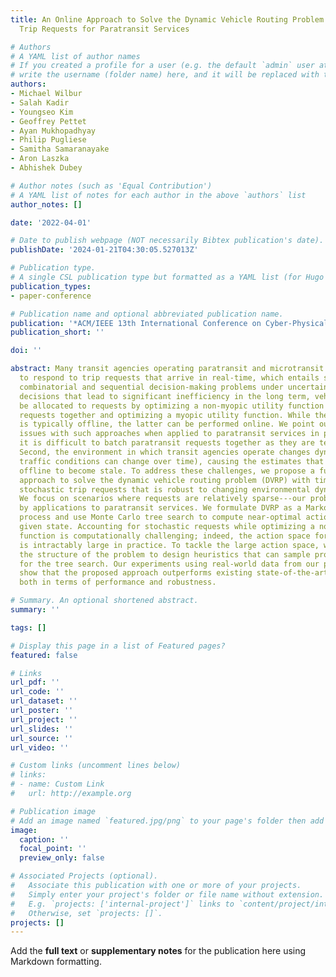 ```yaml
---
title: An Online Approach to Solve the Dynamic Vehicle Routing Problem with Stochastic
  Trip Requests for Paratransit Services

# Authors
# A YAML list of author names
# If you created a profile for a user (e.g. the default `admin` user at `content/authors/admin/`), 
# write the username (folder name) here, and it will be replaced with their full name and linked to their profile.
authors:
- Michael Wilbur
- Salah Kadir
- Youngseo Kim
- Geoffrey Pettet
- Ayan Mukhopadhyay
- Philip Pugliese
- Samitha Samaranayake
- Aron Laszka
- Abhishek Dubey

# Author notes (such as 'Equal Contribution')
# A YAML list of notes for each author in the above `authors` list
author_notes: []

date: '2022-04-01'

# Date to publish webpage (NOT necessarily Bibtex publication's date).
publishDate: '2024-01-21T04:30:05.527013Z'

# Publication type.
# A single CSL publication type but formatted as a YAML list (for Hugo requirements).
publication_types:
- paper-conference

# Publication name and optional abbreviated publication name.
publication: '*ACM/IEEE 13th International Conference on Cyber-Physical Systems (ICCPS)*'
publication_short: ''

doi: ''

abstract: Many transit agencies operating paratransit and microtransit services have
  to respond to trip requests that arrive in real-time, which entails solving hard
  combinatorial and sequential decision-making problems under uncertainty. To avoid
  decisions that lead to significant inefficiency in the long term, vehicles should
  be allocated to requests by optimizing a non-myopic utility function or by batching
  requests together and optimizing a myopic utility function. While the former approach
  is typically offline, the latter can be performed online. We point out two major
  issues with such approaches when applied to paratransit services in practice. First,
  it is difficult to batch paratransit requests together as they are temporally sparse.
  Second, the environment in which transit agencies operate changes dynamically (e.g.,
  traffic conditions can change over time), causing the estimates that are learned
  offline to become stale. To address these challenges, we propose a fully online
  approach to solve the dynamic vehicle routing problem (DVRP) with time windows and
  stochastic trip requests that is robust to changing environmental dynamics by construction.
  We focus on scenarios where requests are relatively sparse---our problem is motivated
  by applications to paratransit services. We formulate DVRP as a Markov decision
  process and use Monte Carlo tree search to compute near-optimal actions for any
  given state. Accounting for stochastic requests while optimizing a non-myopic utility
  function is computationally challenging; indeed, the action space for such a problem
  is intractably large in practice. To tackle the large action space, we leverage
  the structure of the problem to design heuristics that can sample promising actions
  for the tree search. Our experiments using real-world data from our partner agency
  show that the proposed approach outperforms existing state-of-the-art approaches
  both in terms of performance and robustness.

# Summary. An optional shortened abstract.
summary: ''

tags: []

# Display this page in a list of Featured pages?
featured: false

# Links
url_pdf: ''
url_code: ''
url_dataset: ''
url_poster: ''
url_project: ''
url_slides: ''
url_source: ''
url_video: ''

# Custom links (uncomment lines below)
# links:
# - name: Custom Link
#   url: http://example.org

# Publication image
# Add an image named `featured.jpg/png` to your page's folder then add a caption below.
image:
  caption: ''
  focal_point: ''
  preview_only: false

# Associated Projects (optional).
#   Associate this publication with one or more of your projects.
#   Simply enter your project's folder or file name without extension.
#   E.g. `projects: ['internal-project']` links to `content/project/internal-project/index.md`.
#   Otherwise, set `projects: []`.
projects: []
---
```


Add the **full text** or **supplementary notes** for the publication here using Markdown formatting.
